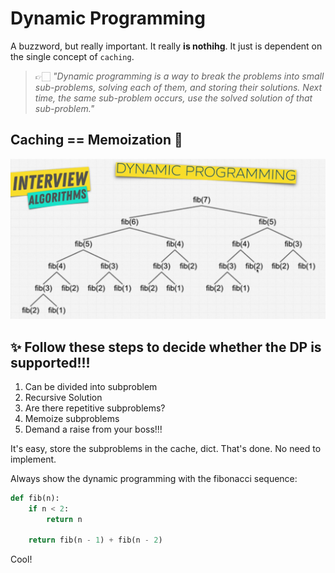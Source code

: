 # Dynamic Programming

A buzzword, but really important. It really **is nothihg**. It just is dependent on the single concept of `caching`.

> 👉🏻 *"Dynamic programming is a way to break the problems into small sub-problems, solving each of them, and storing their solutions. Next time, the same sub-problem occurs, use the solved solution of that sub-problem."*

## Caching == Memoization 🧠

![dp](../../images/dynamic-programming.png)


## ✨ Follow these steps to decide whether the DP is supported!!!

1. Can be divided into subproblem
2. Recursive Solution
3. Are there repetitive subproblems?
4. Memoize subproblems
5. Demand a raise from your boss!!!

It's easy, store the subproblems in the cache, dict. That's done. No need to implement.

Always show the dynamic programming with the fibonacci sequence:
```python
def fib(n):
    if n < 2:
        return n

    return fib(n - 1) + fib(n - 2)
```

Cool!